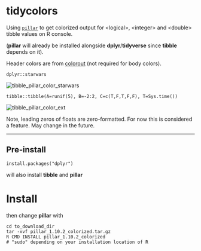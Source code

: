 # tidycolors
Using [`pillar`](https://pillar.r-lib.org) to get colorized output for \<logical>, \<integer> and \<double> tibble values on R console.

(**pillar** will already be installed alongside **dplyr**/**tidyverse** since **tibble** depends on it).

Header colors are from [colorout](https://github.com/jalvesaq/colorout) (not required for body colors).

`dplyr::starwars`

![tibble_pillar_color_starwars](https://github.com/user-attachments/assets/311b03f0-76f4-4f05-9516-ef5433b8cefc)

`tibble::tibble(A=runif(5), B=-2:2, C=c(T,F,T,F,F), T=Sys.time())`

![tibble_pillar_color_ext](https://github.com/user-attachments/assets/c7b767ab-664f-4a6e-8fce-674ea7b4d48a)


Note, leading zeros of floats are zero-formatted. For now this is considered a feature. May change in the future.

<hr>

## Pre-install
```
install.packages("dplyr")
```
will also install **tibble** and **pillar**

# Install
then change **pillar** with

```
cd to_download_dir
tar -xvf pillar_1.10.2_colorized.tar.gz
R CMD INSTALL pillar_1.10.2_colorized
# "sudo" depending on your installation location of R
```
